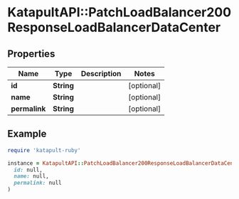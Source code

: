 # KatapultAPI::PatchLoadBalancer200ResponseLoadBalancerDataCenter

## Properties

| Name | Type | Description | Notes |
| ---- | ---- | ----------- | ----- |
| **id** | **String** |  | [optional] |
| **name** | **String** |  | [optional] |
| **permalink** | **String** |  | [optional] |

## Example

```ruby
require 'katapult-ruby'

instance = KatapultAPI::PatchLoadBalancer200ResponseLoadBalancerDataCenter.new(
  id: null,
  name: null,
  permalink: null
)
```

